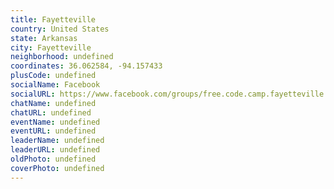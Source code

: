 ```yaml
---
title: Fayetteville
country: United States
state: Arkansas
city: Fayetteville
neighborhood: undefined
coordinates: 36.062584, -94.157433
plusCode: undefined
socialName: Facebook
socialURL: https://www.facebook.com/groups/free.code.camp.fayetteville.arkansas
chatName: undefined
chatURL: undefined
eventName: undefined
eventURL: undefined
leaderName: undefined
leaderURL: undefined
oldPhoto: undefined
coverPhoto: undefined
---
```

